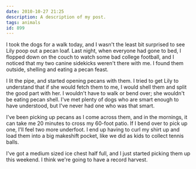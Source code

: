 ```yaml
---
date: 2010-10-27 21:25
description: A description of my post.
tags: animals
id: 899
---
```

I took the dogs for a walk today, and I wasn't the least bit surprised to see Lily poop out a pecan loaf.  Last night, when everyone had gone to bed, I flopped down on the couch to watch some bad college football, and I noticed that my two canine sidekicks weren't there with me.  I found them outside, shelling and eating a pecan feast.

I lit the pipe, and started opening pecans with them.  I tried to get Lily to understand that if she would fetch them to me, I would shell them and split the good part with her.  I wouldn't have to walk or bend over; she wouldn't be eating pecan shell.  I've met plenty of dogs who are smart enough to have understood, but I've never had one who was that smart.
<!--more-->
I've been picking up pecans as I come across them, and in the mornings, it can take me 20 minutes to cross my 60-foot patio.  If I bend over to pick up one, I'll feel two more underfoot.  I end up having to curl my shirt up and load them into a big makeshift pocket, like we did as kids to collect tennis balls.

I've got a medium sized ice chest half full, and I just started picking them up this weekend.  I think we're going to have a record harvest.